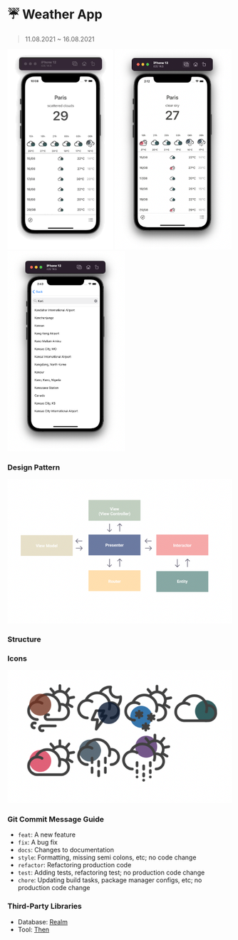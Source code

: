 # ☔️ Weather App
> 11.08.2021 ~ 16.08.2021

<p>
  <img src="./image/preview.gif", height = 450/>
  <img src="./image/preview2.png", height = 450/>
  <img src="./image/preview3.png", height = 450/>
</p>

### Design Pattern

![design-pattern](./image/viper.png)

### Structure

### Icons

![design-pattern](./image/icons.png)

### Git Commit Message Guide

- `feat`: A new feature
- `fix`: A bug fix
- `docs`: Changes to documentation
- `style`: Formatting, missing semi colons, etc; no code change
- `refactor`: Refactoring production code
- `test`: Adding tests, refactoring test; no production code change
- `chore`: Updating build tasks, package manager configs, etc; no production code change

### Third-Party Libraries

* Database: [Realm](https://github.com/realm/realm-cocoa)
* Tool: [Then](https://github.com/devxoul/Then)
